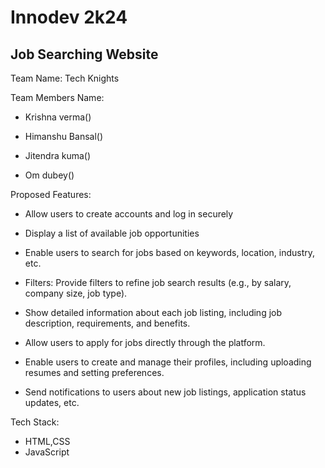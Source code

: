 # Innodev 2k24
## Job Searching Website
 Team Name: Tech Knights

 Team Members Name:

 - Krishna verma()

 - Himanshu Bansal()

 - Jitendra kuma()

 - Om dubey()

 Proposed Features:

 - Allow users to create accounts and log in securely

 - Display a list of available job opportunities

 - Enable users to search for jobs based on keywords, location, industry, etc.

 - Filters: Provide filters to refine job search results (e.g., by
salary, company size, job type).

 - Show detailed information about each job listing, including job description, requirements, and benefits.

 - Allow users to apply for jobs directly through the platform.

 - Enable users to create and manage their profiles, including uploading resumes and setting preferences.

 - Send notifications to users about new job listings, application status updates, etc.

Tech Stack:

- HTML,CSS
- JavaScript
  
